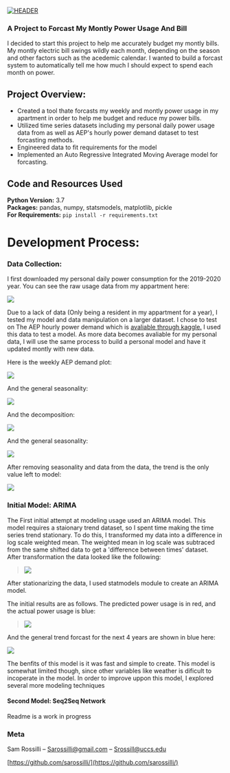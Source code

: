 [<img src="https://raw.githubusercontent.com/Sarossilli/Power-Usage-Prediction/master/img/readme_img/header.gif" alt="HEADER">]() 
### A Project to Forcast My Montly Power Usage And Bill

I decided to start this project to help me accurately budget my montly bills. My montly electric bill swings wildly each month, depending on the season and other factors such as the acedemic calendar. I wanted to build a forcast system to automatically tell me how much I should expect to spend each month on power.
## Project Overview:
- Created a tool thate forcasts my weekly and montly power usage in my apartment in order to help me budget and reduce my power bills.
- Utilized time series datasets including my personal daily power usage data from as well as AEP's hourly power demand dataset to test forcasting methods.
- Engineered data to fit requirements for the model
- Implemented an Auto Regressive Integrated Moving Average model for forcasting.

## Code and Resources Used 
**Python Version:** 3.7  
**Packages:** pandas, numpy, statsmodels, matplotlib, pickle  
**For Requirements:**  ```pip install -r requirements.txt```  

# Development Process:
### Data Collection:
I first downloaded my personal daily power consumption for the 2019-2020 year. You can see the raw usage data from my appartment here:

![](img/readme_img/personal_power_usage.png)

Due to a lack of data (Only being a resident in my appartment for a year), I tested my model and data manipulation on a larger dataset. I chose to test on The AEP hourly power demand which is
[avaliable through kaggle.](https://www.kaggle.com/robikscube/hourly-energy-consumption) 
I used this data to test a model. As more data becomes avaliable for my personal data, I will use the same process to build a personal model and have it updated montly with new data.

Here is the weekly AEP demand plot:

![](img/readme_img/aep.png)

And the general seasonality:

![](img/readme_img/season.png)

And the decomposition:

![](img/readme_img/AEP_decomp.png)

And the general seasonality:

![](img/readme_img/AEP_seasonality.png)

After removing seasonality and data from the data, the trend is the only value left to model:

![](img/readme_img/trend.png)

### Initial Model: ARIMA

The First initial attempt at modeling usage used an ARIMA model. This model requires a staionary trend dataset, so I spent time making the time series trend stationary.
To do this, I transformed my data into a difference in log scale weighted mean. The weighted mean in log scale was subtraced from the same shifted data to get a 'difference between times' dataset. After transformation the data looked like the following:
<br>
> ![](img/figures/mean_log.png)

After stationarizing the data, I used statmodels module to create an ARIMA model. 


The initial results are as follows.
The predicted power usage is in red, and the actual power usage is blue:
> ![](img/figures/ARIMA_Pred.png)

And the general trend forcast for the next 4 years are shown in blue here:

![](img/figures/forcast_ARIMA.png)

The benfits of this model is it was fast and simple to create. This model is somewhat limited though, since other variables like weather is dificult to incoperate in the model. In order to improve uppon this model, I explored several more modeling techniques

#### Second Model: Seq2Seq Network
Readme is a work in progress

### Meta

Sam Rossilli – Sarossilli@gmail.com – Srossill@uccs.edu

[https://github.com/sarossilli/](https://github.com/sarossilli/)


